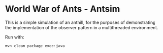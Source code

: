 # World War of Ants - Antsim

This is a simple simulation of an anthill, for the purposes of demonstrating the implementation of the observer pattern in a multithreaded environment.

Run with: 
```bash
mvn clean package exec:java
```